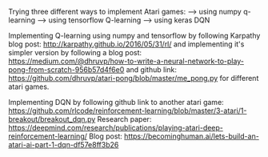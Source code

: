 Trying three different ways to implement Atari games:
--> using numpy q-learning
--> using tensorflow Q-learning
--> using keras DQN

Implementing Q-learning using numpy and tensorflow by following Karpathy blog post: http://karpathy.github.io/2016/05/31/rl/
and implementing it's simpler version by following a blog post: https://medium.com/@dhruvp/how-to-write-a-neural-network-to-play-pong-from-scratch-956b57d4f6e0 and 
github link: https://github.com/dhruvp/atari-pong/blob/master/me_pong.py for different atari games.

Implementing DQN by following github link to another atari game: https://github.com/rlcode/reinforcement-learning/blob/master/3-atari/1-breakout/breakout_dqn.py
Research paper: https://deepmind.com/research/publications/playing-atari-deep-reinforcement-learning/
Blog post: https://becominghuman.ai/lets-build-an-atari-ai-part-1-dqn-df57e8ff3b26


